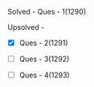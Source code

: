 Solved - Ques - 1(1290)

Upsolved - 
  - [x] Ques - 2(1291)
  
  - [ ] Ques - 3(1292)
  
  - [ ]  Ques - 4(1293)
